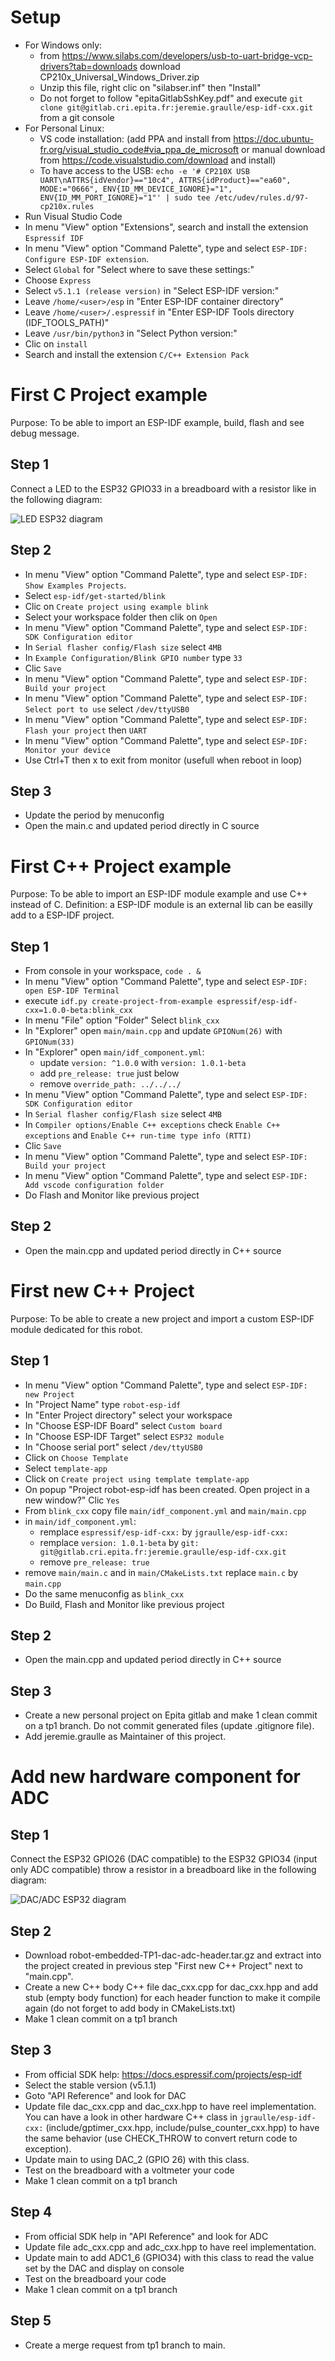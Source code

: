 Setup
=====

- For Windows only:
  - from https://www.silabs.com/developers/usb-to-uart-bridge-vcp-drivers?tab=downloads download CP210x_Universal_Windows_Driver.zip
  - Unzip this file, right clic on "silabser.inf" then "Install"
  - Do not forget to follow "epitaGitlabSshKey.pdf" and execute `git clone git@gitlab.cri.epita.fr:jeremie.graulle/esp-idf-cxx.git` from a git console
- For Personal Linux:
  - VS code installation: (add PPA and install from https://doc.ubuntu-fr.org/visual_studio_code#via_ppa_de_microsoft or manual download from https://code.visualstudio.com/download and install)
  - To have access to the USB: `echo -e '# CP210X USB UART\nATTRS{idVendor}=="10c4", ATTRS{idProduct}=="ea60", MODE:="0666", ENV{ID_MM_DEVICE_IGNORE}="1", ENV{ID_MM_PORT_IGNORE}="1"' | sudo tee /etc/udev/rules.d/97-cp210x.rules`
- Run Visual Studio Code
- In menu "View" option "Extensions", search and install the extension `Espressif IDF`
- In menu "View" option "Command Palette", type and select `ESP-IDF: Configure ESP-IDF extension`.
- Select `Global` for "Select where to save these settings:"
- Choose `Express`
- Select `v5.1.1 (release version)` in "Select ESP-IDF version:"
- Leave `/home/<user>/esp` in "Enter ESP-IDF container directory"
- Leave `/home/<user>/.espressif` in "Enter ESP-IDF Tools directory (IDF_TOOLS_PATH)"
- Leave `/usr/bin/python3` in "Select Python version:"
- Clic on `install`
- Search and install the extension `C/C++ Extension Pack`

First C Project example
=======================

Purpose: To be able to import an ESP-IDF example, build, flash and see debug message.

Step 1
------

Connect a LED to the ESP32 GPIO33 in a breadboard with a resistor like in the following diagram:

![LED ESP32 diagram](build/ledDiagram.png)

Step 2
------
- In menu "View" option "Command Palette", type and select `ESP-IDF: Show Examples Projects`.
- Select `esp-idf/get-started/blink`
- Clic on `Create project using example blink`
- Select your workspace folder then clik on `Open`
- In menu "View" option "Command Palette", type and select `ESP-IDF: SDK Configuration editor`
- In `Serial flasher config/Flash size` select `4MB`
- In `Example Configuration/Blink GPIO number` type `33`
- Clic `Save`
- In menu "View" option "Command Palette", type and select `ESP-IDF: Build your project`
- In menu "View" option "Command Palette", type and select `ESP-IDF: Select port to use` select
`/dev/ttyUSB0`
- In menu "View" option "Command Palette", type and select `ESP-IDF: Flash your project` then `UART`
- In menu "View" option "Command Palette", type and select `ESP-IDF: Monitor your device`
- Use Ctrl+T then x to exit from monitor (usefull when reboot in loop)

Step 3
------
- Update the period by menuconfig
- Open the main.c and updated period directly in C source

First C++ Project example
=========================

Purpose: To be able to import an ESP-IDF module example and use C++ instead of C.
Definition: a ESP-IDF module is an external lib can be easilly add to a ESP-IDF project.

Step 1
------
- From console in your workspace, `code . &`
- In menu "View" option "Command Palette", type and select `ESP-IDF: open ESP-IDF Terminal`
- execute `idf.py create-project-from-example espressif/esp-idf-cxx=1.0.0-beta:blink_cxx`
- In menu "File" option "Folder" Select `blink_cxx`
- In "Explorer" open `main/main.cpp` and update `GPIONum(26)` with `GPIONum(33)`
- In "Explorer" open `main/idf_component.yml`:
  - update `version: ^1.0.0` with `version: 1.0.1-beta`
  - add `pre_release: true` just below
  - remove `override_path: ../../../`
- In menu "View" option "Command Palette", type and select `ESP-IDF: SDK Configuration editor`
- In `Serial flasher config/Flash size` select `4MB`
- In `Compiler options/Enable C++ exceptions` check `Enable C++ exceptions` and
`Enable C++ run-time type info (RTTI)`
- Clic `Save`
- In menu "View" option "Command Palette", type and select `ESP-IDF: Build your project`
- In menu "View" option "Command Palette", type and select
`ESP-IDF: Add vscode configuration folder`
- Do Flash and Monitor like previous project

Step 2
------
- Open the main.cpp and updated period directly in C++ source

First new C++ Project
=====================

Purpose: To be able to create a new project and import a custom ESP-IDF module dedicated for this
robot.

Step 1
------
- In menu "View" option "Command Palette", type and select `ESP-IDF: new Project`
- In "Project Name" type `robot-esp-idf`
- In "Enter Project directory" select your workspace
- In "Choose ESP-IDF Board" select `Custom board`
- In "Choose ESP-IDF Target" select `ESP32 module`
- In "Choose serial port" select `/dev/ttyUSB0`
- Click on `Choose Template`
- Select `template-app`
- Click on `Create project using template template-app`
- On popup "Project robot-esp-idf has been created. Open project in a new window?" Clic `Yes`
- From `blink_cxx` copy file `main/idf_component.yml` and `main/main.cpp`
- in `main/idf_component.yml`:
  - remplace `espressif/esp-idf-cxx:` by `jgraulle/esp-idf-cxx:`
  - remplace `version: 1.0.1-beta` by `git: git@gitlab.cri.epita.fr:jeremie.graulle/esp-idf-cxx.git`
  - remove `pre_release: true`
- remove `main/main.c` and in `main/CMakeLists.txt` replace `main.c` by `main.cpp`
- Do the same menuconfig as `blink_cxx`
- Do Build, Flash and Monitor like previous project

Step 2
------
- Open the main.cpp and updated period directly in C++ source

Step 3
------
- Create a new personal project on Epita gitlab and make 1 clean commit on a tp1 branch. Do
not commit generated files (update .gitignore file).
- Add jeremie.graulle as Maintainer of this project.

Add new hardware component for ADC
==================================

Step 1
------

Connect the ESP32 GPIO26 (DAC compatible) to the ESP32 GPIO34 (input only ADC compatible) throw a
resistor in a breadboard like in the following diagram:

![DAC/ADC ESP32 diagram](build/dacAdcDiagram.png)

Step 2
------

- Download robot-embedded-TP1-dac-adc-header.tar.gz and extract into the project created in previous
step "First new C++ Project" next to "main.cpp".
- Create a new C++ body C++ file dac_cxx.cpp for dac_cxx.hpp and add stub (empty body function) for
each header function to make it compile again (do not forget to add body in CMakeLists.txt)
- Make 1 clean commit on a tp1 branch

Step 3
------

- From official SDK help: https://docs.espressif.com/projects/esp-idf
- Select the stable version (v5.1.1)
- Goto "API Reference" and look for DAC
- Update file dac_cxx.cpp and dac_cxx.hpp to have reel implementation. You can have a look in other
hardware C++ class in `jgraulle/esp-idf-cxx:` (include/gptimer_cxx.hpp,
include/pulse_counter_cxx.hpp) to have the same behavior (use CHECK_THROW to convert return code
to exception).
- Update main to using DAC_2 (GPIO 26) with this class.
- Test on the breadboard with a voltmeter your code
- Make 1 clean commit on a tp1 branch

Step 4
------

- From official SDK help in "API Reference" and look for ADC
- Update file adc_cxx.cpp and adc_cxx.hpp to have reel implementation.
- Update main to add ADC1_6 (GPIO34) with this class to read the value set by the DAC and display
on console
- Test on the breadboard your code
- Make 1 clean commit on a tp1 branch

Step 5
------

- Create a merge request from tp1 branch to main.
